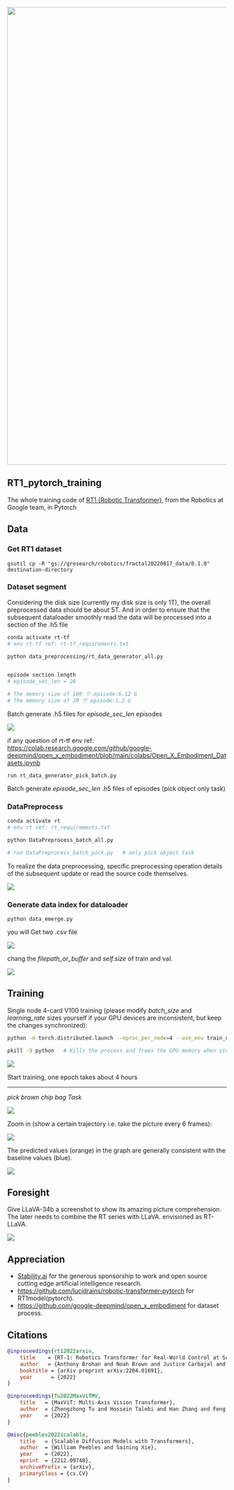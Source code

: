 

<img src="./images/rt1.png" width="1050px"></img>

## RT1_pytorch_training

The whole training code of <a href="https://ai.googleblog.com/2022/12/rt-1-robotics-transformer-for-real.html">RT1 (Robotic Transformer)</a>, from the Robotics at Google team, in Pytorch

## Data

### Get RT1 dataset

```
gsutil cp -R "gs://gresearch/robotics/fractal20220817_data/0.1.0" destination-directory
```

### Dataset segment

Considering the disk size (currently my disk size is only 1T), the overall preprocessed data should be about 5T. And in order to ensure that the subsequent dataloader smoothly read the data will be processed into a section of the .h5 file

```bash
conda activate rt-tf
# env rt-tf ref: rt-tf_requirements.txt

python data_preprocessing/rt_data_generator_all.py


episode section length
# episode_sec_len = 20   

# The memory size of 100 个 episode:6.12 G
# The memory size of 20 个 episode:1.2 G
```

Batch generate .h5 files for *episode_sec_len* episodes 

<img src="./images/Snipaste_2024-04-12_16-06-32.jpg" ></img>

if any question of rt-tf env  ref: https://colab.research.google.com/github/google-deepmind/open_x_embodiment/blob/main/colabs/Open_X_Embodiment_Datasets.ipynb

```
run rt_data_generator_pick_batch.py
```

Batch generate *episode_sec_len* .h5 files of episodes (pick object only task)

### DataPreprocess

```bash
conda activate rt
# env rt ref: rt_requirements.txt

python DataPreprocess_batch_all.py

# run DataPreprocess_batch_pick.py   # only pick object task
```

To realize the data preprocessing, specific preprocessing operation details of the subsequent update or read the source code themselves.



<img src="./images/Snipaste_2024-04-12_16-21-17.jpg" ></img>



### Generate data index for dataloader

```
python data_emerge.py
```

you will Get two .csv file

<img src="./images/00000001.jpg" ></img>

chang the *filepath_or_buffer* and *self.size* of train and val.

<img src="./images/Snipaste_2024-04-12_16-25-35.jpg" ></img>



## Training

Single node 4-card V100 training (please modify *batch_size* and *learning_rate* sizes yourself if your GPU devices are inconsistent, but keep the changes synchronized):

```bash
python -m torch.distributed.launch --nproc_per_node=4 --use_env train_ddp.py

pkill -9 python   # Kills the process and frees the GPU memory when stopped abnormally
```

<img src="./images/Snipaste_2024-04-12_16-31-01.jpg" ></img>

Start training, one epoch takes about 4 hours

------

*pick brown chip bag Task*

<img src="./images/20240412163329.jpg" ></img>

Zoom in (show a certain trajectory i.e. take the picture every 6 frames):

<img src="./images/Snipaste_2024-04-12_16-34-05.jpg" ></img>

The predicted values (orange) in the graph are generally consistent with the baseline values (blue).

<img src="./images/Snipaste_2024-04-12_16-34-23.jpg" ></img>



## Foresight

Give LLaVA-34b a screenshot to show its amazing picture comprehension. The later needs to combine the RT series with LLaVA. envisioned as RT-LLaVA.

<img src="./images/Snipaste_2024-04-02_16-26-34.jpg" ></img>

## Appreciation

- <a href="https://stability.ai/">Stability.ai</a> for the generous sponsorship to work and open source cutting edge artificial intelligence research.
- https://github.com/lucidrains/robotic-transformer-pytorch for RT1model(pytorch).
- https://github.com/google-deepmind/open_x_embodiment for dataset process.

## Citations

```bibtex
@inproceedings{rt12022arxiv,
    title    = {RT-1: Robotics Transformer for Real-World Control at Scale},
    author   = {Anthony Brohan and Noah Brown and Justice Carbajal and  Yevgen Chebotar and Joseph Dabis and Chelsea Finn and Keerthana Gopalakrishnan and Karol Hausman and Alex Herzog and Jasmine Hsu and Julian Ibarz and Brian Ichter and Alex Irpan and Tomas Jackson and  Sally Jesmonth and Nikhil Joshi and Ryan Julian and Dmitry Kalashnikov and Yuheng Kuang and Isabel Leal and Kuang-Huei Lee and  Sergey Levine and Yao Lu and Utsav Malla and Deeksha Manjunath and  Igor Mordatch and Ofir Nachum and Carolina Parada and Jodilyn Peralta and Emily Perez and Karl Pertsch and Jornell Quiambao and  Kanishka Rao and Michael Ryoo and Grecia Salazar and Pannag Sanketi and Kevin Sayed and Jaspiar Singh and Sumedh Sontakke and Austin Stone and Clayton Tan and Huong Tran and Vincent Vanhoucke and Steve Vega and Quan Vuong and Fei Xia and Ted Xiao and Peng Xu and Sichun Xu and Tianhe Yu and Brianna Zitkovich},
    booktitle = {arXiv preprint arXiv:2204.01691},
    year      = {2022}
}
```

```bibtex
@inproceedings{Tu2022MaxViTMV,
    title   = {MaxViT: Multi-Axis Vision Transformer},
    author  = {Zhengzhong Tu and Hossein Talebi and Han Zhang and Feng Yang and Peyman Milanfar and Alan Conrad Bovik and Yinxiao Li},
    year    = {2022}
}
```

```bibtex
@misc{peebles2022scalable,
    title   = {Scalable Diffusion Models with Transformers},
    author  = {William Peebles and Saining Xie},
    year    = {2022},
    eprint  = {2212.09748},
    archivePrefix = {arXiv},
    primaryClass = {cs.CV}
}
```
